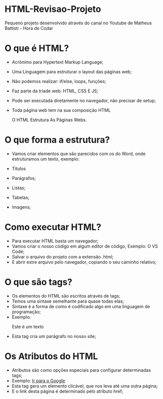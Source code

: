 # HTML-Revisao-Projeto
Pequeno projeto desenvolvido através do canal no Youtube de Matheus Battisti - Hora de Codar 

# O que é HTML?
- Acrônimo para Hypertext Markup Language;
- Uma Linguagem para estruturar o layout das páginas web;
- Não podemos realizar: if/else, loops, funções;
- Faz parte da triade web: HTML, CSS E JS;
- Pode ser executada diretamente no navegador, não precisar de setup;
- Toda página web tem na sua composição HTML

  O HTML Estrutura As Páginas Webs.

# O que forma a estrutura?

- Vamos criar elementos que são parecidos com os do Word, onde estruturamos um texto, exemplo:

- Títulos
- Parágrafos;
- Listas;
- Tabelas;
- Imagens;

# Como executar HTML?

- Para executar HTML basta um navegador;
- Vamos criar o nosso código em algum editor de código, Exemplo: O VS Code;
- Salvar o arquivo do projeto com a extensão .html;
- E abrir estre arquivo pelo navegador, copiando o seu caminho relativo;

# O que são tags?

- Os elementos do HTML são escritos através de tags;
- Temos uma sintaxe semelhante para quase todas elas;
- Sintaxe é a forma de como é codificado algo em uma linguagem de programação;
- Exemplo:
  <p>Este é um texto</p>
- Esta tag cria um parágrafo no nosso site;

# Os Atributos do HTML

- Atributos são como opções especiais para configurar determinadas tags;
- Exemplo:
  <a href= "Nome do site, exemplo: Google">Ir para o Google</a>
- Esta tag gera um elemento clicável, que nos leva até uma outra página;
- E o link desta página é determinado pelo atributo href;


